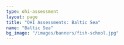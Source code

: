 ```yaml
---
type: ohi-assessment
layout: page
title: "OHI Assessments: Baltic Sea"
name: "Baltic Sea"
bg_image: "/images/banners/fish-school.jpg"
---
```

